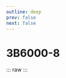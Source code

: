 ```yaml
---
outline: deep
prev: false
next: false
---
```

# 3B6000-8

::: raw
<ClientOnly>
    <ChipTables chips="3B6000-8" :fields="cpu_fields" />
</ClientOnly>
:::

<script setup>
    import ChipTables from "@/.vitepress/theme/components/ChipTables.vue"
    import cpu_fields from "@/.vitepress/theme/components/fields/cpu_fields.js"
</script>